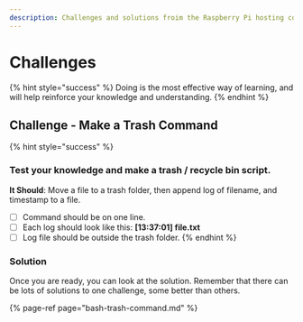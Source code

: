 ```yaml
---
description: Challenges and solutions froim the Raspberry Pi hosting course.
---
```


# Challenges

{% hint style="success" %}
Doing is the most effective way of learning, and will help reinforce your knowledge and understanding.
{% endhint %}

## Challenge - Make a Trash Command

{% hint style="success" %}
### Test your knowledge and make a trash / recycle bin script.

**It Should**: Move a file to a trash folder, then append log of filename, and timestamp to a file.

* [ ] Command should be on one line.
* [ ] Each log should look like this: **\[13:37:01\] file.txt**
* [ ] Log file should be outside the trash folder.
{% endhint %}

### Solution

Once you are ready, you can look at the solution. Remember that there can be lots of solutions to one challenge, some better than others. 

{% page-ref page="bash-trash-command.md" %}



